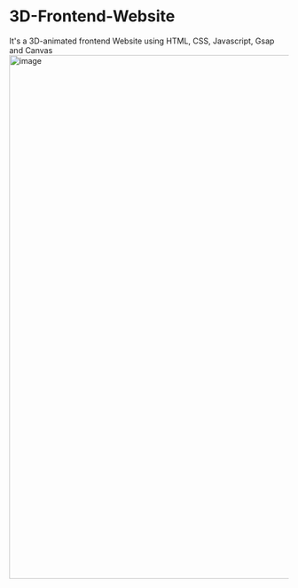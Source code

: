 # 3D-Frontend-Website
It's a 3D-animated frontend Website using HTML, CSS, Javascript, Gsap and Canvas
<img width="945" alt="image" src="https://github.com/user-attachments/assets/10887316-dddc-420b-9805-3880982c8cda">


